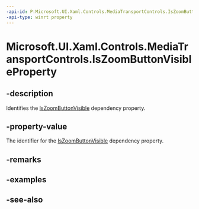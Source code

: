 ```yaml
---
-api-id: P:Microsoft.UI.Xaml.Controls.MediaTransportControls.IsZoomButtonVisibleProperty
-api-type: winrt property
---
```


<!-- Property syntax
public Windows.UI.Xaml.DependencyProperty IsZoomButtonVisibleProperty { get; }
-->

# Microsoft.UI.Xaml.Controls.MediaTransportControls.IsZoomButtonVisibleProperty

## -description
Identifies the [IsZoomButtonVisible](mediatransportcontrols_iszoombuttonvisible.md) dependency property.

## -property-value
The identifier for the [IsZoomButtonVisible](mediatransportcontrols_iszoombuttonvisible.md) dependency property.

## -remarks

## -examples

## -see-also
